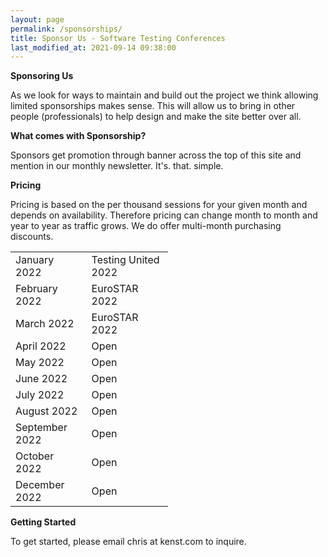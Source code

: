 ```yaml
---
layout: page
permalink: /sponsorships/
title: Sponsor Us - Software Testing Conferences
last_modified_at: 2021-09-14 09:38:00
---
```


**Sponsoring Us**

As we look for ways to maintain and build out the project we think allowing limited sponsorships makes sense. This will
allow us to bring in other people (professionals) to help design and make the site better over all.

**What comes with Sponsorship?**

Sponsors get promotion through banner across the top of this site and mention in our monthly newsletter. It's. that.
simple.

**Pricing**

Pricing is based on the per thousand sessions for your given month and depends on availability. Therefore pricing can
change month to month and year to year as traffic grows. We do offer multi-month purchasing discounts.

<table style="width:50%" align="center">
  <tr>
    <td>January 2022</td>
    <td>Testing United 2022</td>
  </tr>
  <tr>
    <td>February 2022</td>
    <td>EuroSTAR 2022</td>
  </tr>
  <tr>
    <td>March 2022</td>
    <td>EuroSTAR 2022</td>
  </tr>
  <tr>
    <td>April 2022</td>
    <td>Open</td>
  </tr>
  <tr>
    <td>May 2022</td>
    <td>Open</td>
  </tr>
  <tr>
    <td>June 2022</td>
    <td>Open</td>
  </tr>
  <tr>
    <td>July 2022</td>
    <td>Open</td>
  </tr>
  <tr>
    <td>August 2022</td>
    <td>Open</td>
  </tr>
  <tr>
    <td>September 2022</td>
    <td>Open</td>
  </tr>
  <tr>
    <td>October 2022</td>
    <td>Open</td>
  </tr>
  <tr>
    <td>December 2022</td>
    <td>Open</td>
  </tr>
</table>


**Getting Started**

To get started, please email chris at kenst.com to inquire.